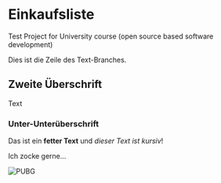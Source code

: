 # Einkaufsliste
Test Project for University course (open source based software development)

Dies ist die Zeile des Text-Branches.

## Zweite Überschrift
Text
### Unter-Unterüberschrift

Das ist ein **fetter Text** und *dieser Text ist kursiv*!


Ich zocke gerne...

![PUBG](https://static.altchar.com/live/media/images/950x633_ct/11351_PUBG_PS4_9dc49d9e35558d5ead48306dd074bd25.jpg)
